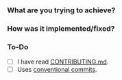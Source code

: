 ### What are you trying to achieve?

 <!-- Describe in a sentence or two of the reason for this PR. Link to the issue if possible.  -->

### How was it implemented/fixed?

 <!-- List the approach you used, and/or changes made to the codebase  -->

### To-Do

 <!-- Stay ahead of things, add list items here!  -->
- [ ] I have read [CONTRIBUTING.md](https://github.com/ReamLabs/ream/blob/master/CONTRIBUTING.md).
- [ ] Uses [conventional commits](https://www.conventionalcommits.org/en/v1.0.0/).
